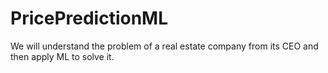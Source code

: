 # PricePredictionML
We will understand the problem of a real estate company from its CEO and then apply ML to solve it.
